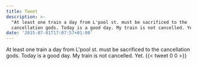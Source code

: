 ```yaml
---
title: Tweet
description: >-
  "At least one train a day from L'pool st. must be sacrificed to the
  cancellation gods. Today is a good day. My train is not cancelled. Yet."
date: '2015-07-01T17:07:57+01:00'
---
```

At least one train a day from L'pool st. must be sacrificed to the cancellation gods. Today is a good day. My train is not cancelled. Yet.
      {{< tweet 0 0 >}}
    
